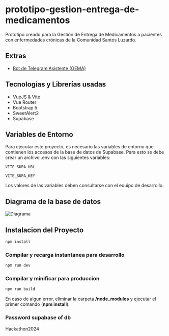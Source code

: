 # prototipo-gestion-entrega-de-medicamentos

Prototipo creado para la Gestión de Entrega de Medicamentos a pacientes con enfermedades crónicas de la Comunidad Santos Luzardo.

## Extras

- [Bot de Telegram Asistente (GEMA)](https://github.com/JoseXP7/bot-GEMA-prototipo-hackathon-cccb)

## Tecnologías y Librerías usadas

- VueJS & Vite
- Vue Router
- Bootstrap 5
- SweetAlert2
- Supabase

## Variables de Entorno

Para ejecutar este proyecto, es necesario las variables de entorno que contienen los accesos de la base de datos de Supabase. Para esto se debe crear un archivo .env con las siguientes variables:

`VITE_SUPA_URL`

`VITE_SUPA_KEY`

Los valores de las variables deben consultarse con el equipo de desarrollo.

## Diagrama de la base de datos

![Diagrama](https://i.imgur.com/mLZm8ZU.png)

## Instalacion del Proyecto

```sh
npm install
```

### Compilar y recarga instantanea para desarrollo

```sh
npm run dev
```

### Compilar y minificar para produccion

```sh
npm run build
```

En caso de algun error, eliminar la carpeta **/node_modules** y ejecutar el primer comando (**npm install**).

### Password supabase of db

Hackathon2024
